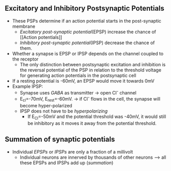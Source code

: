 ## Excitatory and Inhibitory Postsynaptic Potentials
- These PSPs determine if an action potential starts in the post-synaptic membrane
	- *Excitatory post-synaptic potential*(EPSP) increase the chance of [[Action potentials]]
	- *Inhibitory post-synaptic potential*(IPSP) decrease the chance of them.
- Whether a synapse is EPSP or IPSP depends on the channel coupled to the receptor
	- The only distinction between postsynaptic excitation and inhibition is the reversal potential of the PSP in relation to the threshold voltage for generating action potentials in the postsynaptic cell
- If a resting potential is -60mV, an EPSP would move it towards 0mV
- Example IPSP:
	- Synapse uses *GABA* as transmitter -> open Cl<sup>-</sup> channel
	- E<sub>cl</sub>=-70mV, E<sub>rest</sub>=-60mV. -> if Cl<sup>-</sup> flows in the cell, the synapse will become hyper-polarized
	- IPSP does not have to be *hyperpolarizing*
		- If E<sub>Cl</sub>=-50mV and the potential threshold was -40mV, it would still be inhibitory as it moves it away from the potential threshold. 
## Summation of synaptic potentials
- Individual *EPSPs* or *IPSPs* are only a fraction of a millivolt
	- Individual neurons are innerved by thousands of other neurons --> all these EPSPs and IPSPs add up (*summation*)
